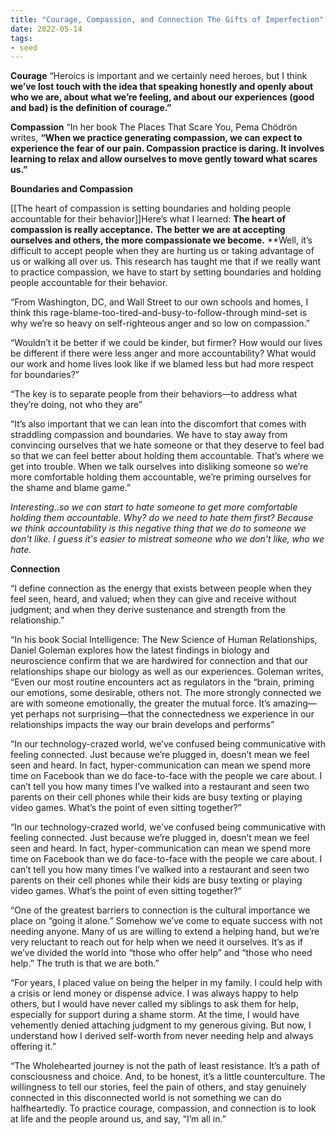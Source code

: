 ```yaml
---
title: "Courage, Compassion, and Connection The Gifts of Imperfection"
date: 2022-05-14
tags:
- seed
---
```


**Courage**
“Heroics is important and we certainly need heroes, but I think **we’ve lost touch with the idea that speaking honestly and openly about who we are, about what we’re feeling, and about our experiences (good and bad) is the definition of courage.”**

**Compassion**
“In her book The Places That Scare You, Pema Chödrön writes, **“When we practice generating compassion, we can expect to experience the fear of our pain. Compassion practice is daring. It involves learning to relax and allow ourselves to move gently toward what scares us.”**

**Boundaries and Compassion**

[[The heart of compassion is setting boundaries and holding people accountable for their behavior]]Here’s what I learned: **The heart of compassion is really acceptance.** **The better we are at accepting ourselves and others, the more compassionate we become.** **Well, it’s difficult to accept people when they are hurting us or taking advantage of us or walking all over us. This research has taught me that if we really want to practice compassion, we have to start by setting boundaries and holding people accountable for their behavior.

“From Washington, DC, and Wall Street to our own schools and homes, I think this rage-blame-too-tired-and-busy-to-follow-through mind-set is why we’re so heavy on self-righteous anger and so low on compassion.”

“Wouldn’t it be better if we could be kinder, but firmer? How would our lives be different if there were less anger and more accountability? What would our work and home lives look like if we blamed less but had more respect for boundaries?”

“The key is to separate people from their behaviors—to address what they’re doing, not who they are”

“It’s also important that we can lean into the discomfort that comes with straddling compassion and boundaries. We have to stay away from convincing ourselves that we hate someone or that they deserve to feel bad so that we can feel better about holding them accountable. That’s where we get into trouble. When we talk ourselves into disliking someone so we’re more comfortable holding them accountable, we’re priming ourselves for the shame and blame game.”

*Interesting..so we can start to hate someone to get more comfortable holding them accountable. Why? do we need to hate them first? Because we think accountability is this negative thing that we do to someone we don't like. I guess it's easier to mistreat someone who we don't like, who we hate.*

**Connection**

“I define connection as the energy that exists between people when they feel seen, heard, and valued; when they can give and receive without judgment; and when they derive sustenance and strength from the relationship.”

“In his book Social Intelligence: The New Science of Human Relationships, Daniel Goleman explores how the latest findings in biology and neuroscience confirm that we are hardwired for connection and that our relationships shape our biology as well as our experiences. Goleman writes, “Even our most routine encounters act as regulators in the “brain, priming our emotions, some desirable, others not. The more strongly connected we are with someone emotionally, the greater the mutual force. It’s amazing—yet perhaps not surprising—that the connectedness we experience in our relationships impacts the way our brain develops and performs”

“In our technology-crazed world, we’ve confused being communicative with feeling connected. Just because we’re plugged in, doesn’t mean we feel seen and heard. In fact, hyper-communication can mean we spend more time on Facebook than we do face-to-face with the people we care about. I can’t tell you how many times I’ve walked into a restaurant and seen two parents on their cell phones while their kids are busy texting or playing video games. What’s the point of even sitting together?”

“In our technology-crazed world, we’ve confused being communicative with feeling connected. Just because we’re plugged in, doesn’t mean we feel seen and heard. In fact, hyper-communication can mean we spend more time on Facebook than we do face-to-face with the people we care about. I can’t tell you how many times I’ve walked into a restaurant and seen two parents on their cell phones while their kids are busy texting or playing video games. What’s the point of even sitting together?”

“One of the greatest barriers to connection is the cultural importance we place on “going it alone.” Somehow we’ve come to equate success with not needing anyone. Many of us are willing to extend a helping hand, but we’re very reluctant to reach out for help when we need it ourselves. It’s as if we’ve divided the world into “those who offer help” and “those who need help.” The truth is that we are both.”

“For years, I placed value on being the helper in my family. I could help with a crisis or lend money or dispense advice. I was always happy to help others, but I would have never called my siblings to ask them for help, especially for support during a shame storm. At the time, I would have vehemently denied attaching judgment to my generous giving. But now, I understand how I derived self-worth from never needing help and always offering it.”

“The Wholehearted journey is not the path of least resistance. It’s a path of consciousness and choice. And, to be honest, it’s a little counterculture. The willingness to tell our stories, feel the pain of others, and stay genuinely connected in this disconnected world is not something we can do halfheartedly.
To practice courage, compassion, and connection is to look at life and the people around us, and say, “I’m all in.”









